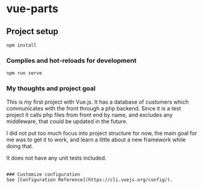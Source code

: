 # vue-parts

## Project setup
```
npm install
```

### Compiles and hot-reloads for development
```
npm run serve
```
### My thoughts and project goal
This is my first project with Vue.js. It has a database of customers which communicates with the front through a php backend. Since it is a test project it calls php files from front end by name, and excludes any middleware, that could be updated in the future. 

I did not put too much focus into project structure for now, the main goal for me was to get it to work, and learn a little about a new framework while doing that. 

It does not have any unit tests included. 


```

### Customize configuration
See [Configuration Reference](https://cli.vuejs.org/config/).
